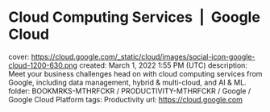 # Cloud Computing Services &nbsp;|&nbsp; Google Cloud

cover: https://cloud.google.com/_static/cloud/images/social-icon-google-cloud-1200-630.png
created: March 1, 2022 1:55 PM (UTC)
description: Meet your business challenges head on with cloud computing services from Google, including data management, hybrid & multi-cloud, and AI & ML.
folder: BOOKMRKS-MTHRFCKR / PRODUCTIVITY-MTHRFCKR / Google / Google Cloud Platform
tags: Productivity
url: https://cloud.google.com